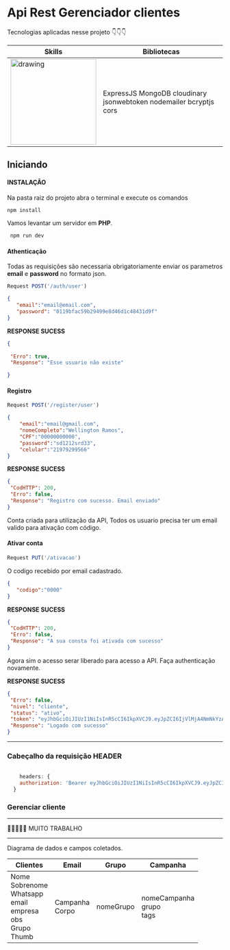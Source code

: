 # Api Rest Gerenciador clientes 
Tecnologias aplicadas nesse projeto  👇👇👇


| Skills                                                                                               | Bibliotecas                                                        |
|-----------------------------------------------------------------------------------------------------|--------------------------------------------------------------------|
| <img src="https://walde.co/wp-content/uploads/2016/09/nodejs_logo.png " alt="drawing" width="200"/> | ExpressJS MongoDB cloudinary jsonwebtoken nodemailer bcryptjs cors |




## Iniciando 
#### **INSTALAÇÃO**
Na pasta raiz do projeto abra o terminal e execute os comandos

```bash
npm install
```
Vamos levantar um servidor em **PHP**.

```bash
 npm run dev 
```

#### Athenticação
Todas as requisições são necessaria obrigatoriamente enviar os parametros **email** e **password** no formato json.

```Javascript
Request POST('/auth/user')
``` 

```json
{
   "email":"email@email.com",
   "password": "0119bfac59b29499e8d46d1c48431d9f"
}   
```


**RESPONSE SUCESS**

 ```json
{
   
  "Erro": true,
  "Response": "Esse usuario não existe"

}
```

#### Registro

```Javascript
Request POST('/register/user')
```

```json
{
	"email":"email@gmail.com", 
	"nomeCompleto":"Wellington Ramos", 
	"CPF":"00000000000", 
	"password":"sd1212srd33", 
	"celular":"21979299566"
}  
```
**RESPONSE SUCESS**

 ```json
{
  "CodHTTP": 200,
  "Erro": false,
  "Response": "Registro com sucesso. Email enviado"
}
```
Conta criada para utilização da API, Todos os usuario precisa ter um email valido para ativação com código. 

#### Ativar conta

```Javascript
Request PUT('/ativacao')
``` 
O codigo recebido por email cadastrado.

 ```json
{
	"codigo":"0000"
}
```
**RESPONSE SUCESS**

 ```json
{
  "CodHTTP": 200,
  "Erro": false,
  "Response": "A sua consta foi ativada com sucesso"
}
```
Agora sim o acesso serar liberado para acesso a API. Faça authenticação novamente.

**RESPONSE SUCESS**

 ```json
{
  "Erro": false,
  "nivel": "cliente",
  "status": "ativo",
  "token": "eyJhbGciOiJIUzI1NiIsInR5cCI6IkpXVCJ9.eyJpZCI6IjVlMjA4NmNkYzAzOTE3NDVlNDQyMjk3NSIsImlhdCI6MTU3OTE5MTI4OSwiZXhwIjoxNTc5Mjc3Njg5fQ.4jqUQFv-af0HsiuhuT8oHbjQ0Dm-nIVMWIq00lZqNRA",
  "Response": "Logado com sucesso"
}
```
---

### Cabeçalho da requisição HEADER

```Javascript
   
    headers: {
    authorization: 'Bearer eyJhbGciOiJIUzI1NiIsInR5cCI6IkpXVCJ9.eyJpZCI6IjVlMjA4NmNkYzAzOTE3NDVlNDQyMjk3NSIsImlhdCI6MTU3OTE5MTI4OSwiZXhwIjoxNTc5Mjc3Njg5fQ.4jqUQFv-af0HsiuhuT8oHbjQ0Dm-nIVMWIq00lZqNRA'
  }

```
### Gerenciar cliente


-------
💪💪💪💪💪 MUITO TRABALHO

-------

Diagrama de dados e campos coletados.

| Clientes                                                                              | Email                  | Grupo         | Campanha                            |
|---------------------------------------------------------------------------------------|------------------------|---------------|-------------------------------------|
| Nome<br> Sobrenome<br> Whatsapp<br> email<br> empresa<br> obs<br> Grupo<br> Thumb<br> | Campanha<br> Corpo<br> | nomeGrupo<br> | nomeCampanha<br> grupo<br> tags<br> |
